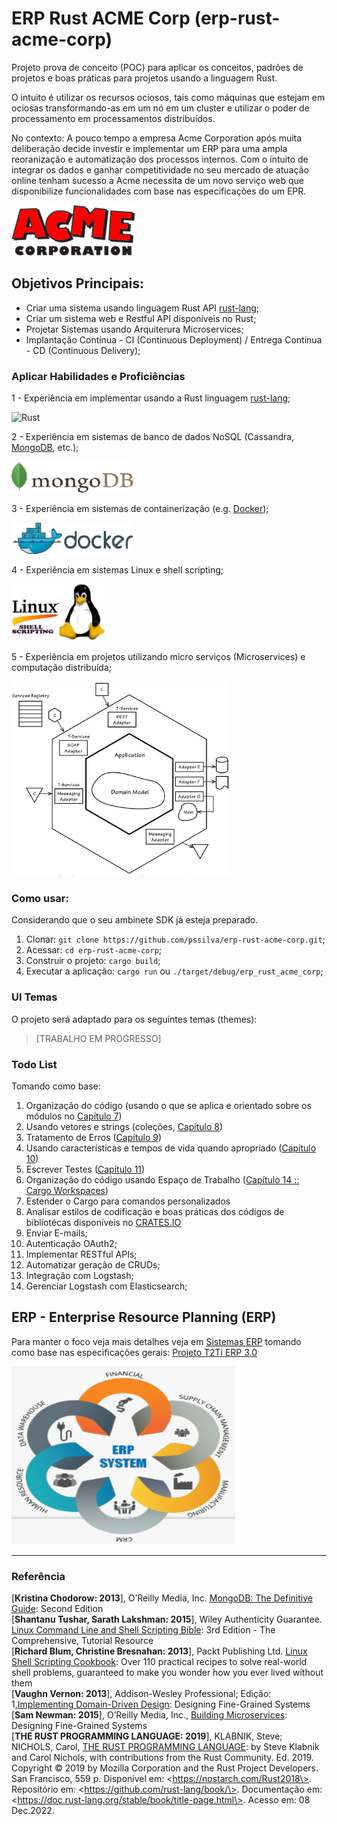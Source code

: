 # ERP Rust ACME Corp (erp-rust-acme-corp)
Projeto prova de conceito (POC) para aplicar os conceitos, padrões de projetos e boas práticas para projetos usando a linguagem Rust.

O intuito é utilizar os recursos ociosos, tais como máquinas que estejam em ociosas transformando-as em um nó em um cluster e utilizar o poder de processamento em processamentos distribuídos. 

No contexto: A pouco tempo a empresa Acme Corporation após muita deliberação decide investir e implementar um ERP para uma ampla reoranização e automatização dos processos internos. Com o intuito de integrar os dados e ganhar competitividade no seu mercado de atuação online tenham sucesso a Acme necessita de um novo serviço web que disponibilize funcionalidades com base nas especificações do um EPR.

![Acme](doc-repo/img/Acme-corp.png)


## Objetivos Principais:
- Criar uma sistema usando linguagem Rust API [rust-lang](https://www.rust-lang.org/);
- Criar um sistema web e Restful API disponíveis no Rust;
- Projetar Sistemas usando Arquiterura Microservices;
- Implantação Contínua - CI (Continuous Deployment) / Entrega Contínua - CD (Continuous Delivery); 

### Aplicar Habilidades e Proficiências

1 - Experiência em implementar usando a Rust linguagem [rust-lang](https://www.rust-lang.org/);

![Rust](https://www.rust-lang.org/static/images/rust-logo-blk.svg)

2 - Experiência em sistemas de banco de dados NoSQL (Cassandra, [MongoDB](https://www.mongodb.com/), etc.);
    <p><img src="doc-repo/img/mongoDB.png" alt="Experiência em sistemas de banco de dados NoSQL" height="50" width="195"/></p>

3 - Experiência em sistemas de containerização (e.g. [Docker](https://hub.docker.com/r/pss1suporte/paas-docker/));
    <p><img src="doc-repo/img/docker.png" alt="Experiência em sistemas de containerização Docker" height="50" width="195"></p>

4 - Experiência em sistemas Linux e shell scripting;
    <p><img src="doc-repo/img/shell-linux.png" alt="Experiência em sistemas Linux e shell scripting" height="91" width="150"></p>

5 - Experiência em projetos utilizando micro serviços (Microservices) e computação distribuída;

![Microservices](doc-repo/img/microservices-domain.png)

### Como usar:

Considerando que o seu ambinete SDK já esteja preparado.

1. Clonar: `git clone https://github.com/pssilva/erp-rust-acme-corp.git`;
2. Acessar: `cd erp-rust-acme-corp`;
3. Construir o projeto: `cargo build`;
4. Executar a aplicação: `cargo run` ou `./target/debug/erp_rust_acme_corp`;

### UI Temas 
O projeto será adaptado para os seguintes temas (themes):

>[TRABALHO EM PROGRESSO]

### Todo List

Tomando como base: 

 1. Organização do código (usando o que se aplica e orientado sobre os módulos no [Capítulo 7](https://doc.rust-lang.org/stable/book/ch07-00-managing-growing-projects-with-packages-crates-and-modules.html))
 2. Usando vetores e strings (coleções, [Capítulo 8](https://doc.rust-lang.org/stable/book/ch08-00-common-collections.html))
 3. Tratamento de Erros ([Capítulo 9](https://doc.rust-lang.org/stable/book/ch09-00-error-handling.html))
 4. Usando características e tempos de vida quando apropriado ([Capítulo 10](https://doc.rust-lang.org/stable/book/ch10-00-generics.html))
 5. Escrever Testes ([Capítulo 11](https://doc.rust-lang.org/stable/book/ch11-00-testing.html))
 5. Organização do código usando Espaço de Trabalho ([Capítulo 14 :: Cargo Workspaces](https://doc.rust-lang.org/stable/book/ch14-03-cargo-workspaces.html))
 6. Estender o Cargo para comandos personalizados
 7. Analisar estilos de codificação e boas práticas dos códigos de bibliotécas disponíveis no [CRATES.IO](https://crates.io/)
 8. Enviar E-mails;
 9. Autenticação OAuth2;
 10. Implementar RESTful APIs;
 11. Automatizar geração de CRUDs;
 12. Integração com Logstash;
 13. Gerenciar Logstash com Elasticsearch;

## ERP - Enterprise Resource Planning (ERP)

Para manter o foco veja mais detalhes veja em [Sistemas ERP](doc-repo/ERP/README.md) tomando como base nas especificações gerais: [Projeto T2Ti ERP 3.0](http://t2ti.com/erp3/pdf/) 

<p><img src="doc-repo/img/ERP_demo.png" alt="T2Ti ERP 3.0" height="285" width="358"></p>


---
### Referência

\[<b>Kristina Chodorow: 2013</b>\], O’Reilly Media, Inc. [MongoDB: The Definitive Guide](http://shop.oreilly.com/product/0636920028031.do): Second Edition <br />
\[<b>Shantanu Tushar, Sarath Lakshman: 2015</b>\], Wiley Authenticity Guarantee. [Linux Command Line and Shell Scripting Bible](http://www.wiley.com/WileyCDA/WileyTitle/productCd-111898384X.html): 3rd Edition  - The Comprehensive, Tutorial Resource<br />
\[<b>Richard Blum, Christine Bresnahan: 2013</b>\], Packt Publishing Ltd. [Linux Shell Scripting Cookbook](https://www.packtpub.com/networking-and-servers/linux-shell-scripting-cookbook-second-edition): Over 110 practical recipes to solve real-world shell problems, guaranteed to make you wonder how you ever lived without them <br />
\[<b>Vaughn Vernon: 2013</b>\], Addison-Wesley Professional; Edição: 1,[Implementing Domain-Driven Design](https://www.amazon.com.br/Implementing-Domain-Driven-Design-Vaughn-Vernon/dp/0321834577): Designing Fine-Grained Systems <br />
\[<b>Sam Newman: 2015</b>\], O’Reilly Media, Inc., [Building Microservices](http://shop.oreilly.com/product/0636920033158.do): Designing Fine-Grained Systems <br />
\[<b>THE RUST PROGRAMMING LANGUAGE: 2019</b>\], KLABNIK, Steve; NICHOLS, Carol, [THE RUST PROGRAMMING LANGUAGE](https://nostarch.com/Rust2018): by Steve Klabnik and Carol Nichols, with contributions from the Rust Community. Ed. 2019. Copyright © 2019 by Mozilla Corporation and the Rust Project Developers. San Francisco, 559 p. Disponível em: \<https://nostarch.com/Rust2018\>. Repositório em: \<https://github.com/rust-lang/book/\>. Documentação em: \<https://doc.rust-lang.org/stable/book/title-page.html\>. Acesso em: 08 Dec.2022.<br />
